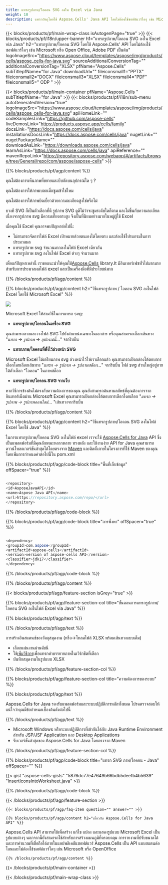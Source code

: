 ```yaml
---
title: แทรกรูปภาพ/ไอคอน SVG ลงใน Excel via Java
weight: 10
description: แทรกวัตถุโดยใช้ Aspose.Cells' Java API โดยไม่ต้องใช้ซอฟต์แวร์ใดๆ เช่น Microsoft หรือ Open Office, Adobe PDF เป็นต้น
---
```

{{< blocks/products/pf/main-wrap-class isAutogenPage="true" >}}
{{< blocks/products/pf/i18n/upper-banner h1="แทรกรูปภาพ/ไอคอน SVG ลงใน Excel via Java" h2="แทรกรูปภาพ/ไอคอน SVG โดยใช้ Aspose.Cells\' API โดยไม่ต้องใช้ซอฟต์แวร์ใดๆ เช่น Microsoft หรือ Open Office, Adobe PDF เป็นต้น" logoImageSrc="https://www.aspose.cloud/templates/aspose/img/products/cells/aspose_cells-for-java.svg" sourceAdditionalConversionTag="" additionalConversionTag="XLSX" pfName="Aspose.Cells" subTitlepfName="for Java" downloadUrl="" fileiconsmall1="PPTX" fileiconsmall2="DOCX" fileiconsmall3="XLSX" fileiconsmall4="PDF" fileiconsmall5=" ODP " >}}

{{< blocks/products/pf/main-container pfName="Aspose.Cells " subTitlepfName="for Java" >}}
{{< blocks/products/pf/i18n/sub-menu autoGeneratedVersion="true" logoImageSrc="https://www.aspose.cloud/templates/aspose/img/products/cells/aspose_cells-for-java.svg" apiHomeLink="" codeSamplesLink="https://github.com/aspose-cells" liveDemosLink="https://products.aspose.app/cells/family" docsLink="https://docs.aspose.com/cells/java" installationsDocsLink="https://docs.aspose.com/cells/java" nugetLink="" nugetPackageName="" downloadAsLink="https://downloads.aspose.com/cells/java" learnAsLink="https://docs.aspose.com/cells/java" apiReference="" mavenRepoLink="https://repository.aspose.com/webapp/#/artifacts/browse/tree/General/repo/com/aspose/aspose-cells" >}}

{{% blocks/products/pf/agp/content %}}

คุณไม่ต้องการเห็นภาพที่ขยายและบีบอัดบนอุปกรณ์ใด ๆ ?

คุณไม่ต้องการให้ภาพเบลอเมื่อซูมเข้าใช่ไหม

คุณไม่ต้องการให้ภาพบิดเบี้ยวด้วยความละเอียดสูงใช่หรือไม่

บางที SVG ก็เป็นตัวเลือกที่ดี รูปภาพ SVG ดูดีไม่ว่าจะซูมระดับใดก็ตาม และไม่ขึ้นกับความละเอียด เนื่องจากรูปภาพ svg มีความเที่ยงตรงสูง จึงเป็นที่นิยมอย่างมากในหมู่ผู้ใช้ Excel

เมื่อคุณใช้ Excel คุณอาจพบปัญหาต่อไปนี้:

+ ไม่สามารถจัดการไฟล์ Excel เป้าหมายด้วยตนเองได้โดยตรง และต้องใช้โปรแกรมในการประมวลผล
+ แทรกรูปภาพ svg จำนวนมากลงในไฟล์ Excel เดียวกัน
+ แทรกรูปภาพ svg ลงในไฟล์ Excel ต่างๆ จำนวนมาก

 เพื่อแก้ปัญหาเหล่านี้ เราขอแนะนำให้คุณใช้[Aspose.Cells](https://products.aspose.com/cells/) library.It มีอินเทอร์เฟซทั่วไปมากมายสำหรับการประมวลผลไฟล์ excel และเป็นเครื่องมือที่มีประโยชน์มาก

{{% /blocks/products/pf/agp/content %}}

{{% blocks/products/pf/agp/content h2="วิธีแทรกรูปภาพ / ไอคอน SVG ลงในไฟล์ Excel โดยใช้ Microsoft Excel" %}}

![](/cells/th/net/icons/insert-icons-to-excel/sample.png)

Microsoft Excel ให้สามวิธีในการแทรก svg:

+  **แทรกรูปภาพ/ไอคอนในเครื่อง SVG**

คุณสามารถลากและวางไฟล์ SVG ไปยังตำแหน่งเฉพาะในเอกสาร หรือคุณสามารถเลือกเส้นทาง "*แทรก -> รูปภาพ -> อุปกรณ์นี้...*" จากริบบิ้น

+  **แทรกภาพ/ไอคอนที่ตั้งไว้ล่วงหน้า SVG**

Microsoft Excel ได้เตรียมภาพ svg ล่วงหน้าไว้ให้เราเลือกแล้ว คุณสามารถเปิดกล่องโต้ตอบการเลือกโดยเลือกเส้นทาง "*แทรก -> รูปภาพ -> รูปภาพสต็อก...*" จากริบบิ้น ไฟล์ svg ส่วนใหญ่อยู่ภายใต้ตัวเลือก "ไอคอน" ในภาพสต็อก

+  **แทรกรูปภาพ/ไอคอน SVG จากเว็บ**

หากวิธีการข้างต้นไม่ตรงกับความต้องการของคุณ คุณยังสามารถค้นหาผลลัพธ์ที่คุณต้องการจากอินเทอร์เน็ตผ่าน Microsoft Excel คุณสามารถเปิดกล่องโต้ตอบการเลือกโดยเลือก "*แทรก -> รูปภาพ -> รูปภาพออนไลน์...* "เส้นทางจากริบบิ้น

{{% /blocks/products/pf/agp/content %}}

{{% blocks/products/pf/agp/content h2="วิธีแทรกรูปภาพ/ไอคอน SVG ลงในไฟล์ Excel โดยใช้ Java" %}}

 ในการแทรกรูปภาพ/ไอคอน SVG ลงในไฟล์ excel เราจะใช้
 [Aspose.Cells for Java](https://products.aspose.com/cells/java) 
 API ซึ่งเป็นแพลตฟอร์มที่มีคุณลักษณะหลากหลาย ทรงพลัง และใช้งานง่าย API for Java คุณสามารถดาวน์โหลดเวอร์ชันล่าสุดได้โดยตรงจาก
 [Maven](https://repository.aspose.com/webapp/#/artifacts/browse/tree/General/repo/com/aspose/aspose-cells) 
 และติดตั้งภายในโครงการที่ใช้ Maven ของคุณโดยเพิ่มการกำหนดค่าต่อไปนี้ใน pom.xml

{{% blocks/products/pf/agp/code-block title="พื้นที่เก็บข้อมูล" offSpacer="true" %}}

```cs

<repository>
<id>AsposeJavaAPI</id>
<name>Aspose Java API</name>
<url>https://repository.aspose.com/repo/</url>
</repository>

```

{{% /blocks/products/pf/agp/code-block %}}

{{% blocks/products/pf/agp/code-block title="การพึ่งพา" offSpacer="true" %}}

```cs

<dependency>
<groupId>com.aspose</groupId>
<artifactId>aspose-cells</artifactId>
<version>version of aspose-cells API</version>
<classifier>jdk17</classifier>
</dependency>

```

{{% /blocks/products/pf/agp/code-block %}}

{{% /blocks/products/pf/agp/content %}}

{{< blocks/products/pf/agp/feature-section isGrey="true" >}}

{{% blocks/products/pf/agp/feature-section-col title="ขั้นตอนการแทรกรูปภาพ/ไอคอน SVG ลงในไฟล์ Excel via Java" %}}

{{% blocks/products/pf/agp/text %}}

{{% /blocks/products/pf/agp/text %}}

การสร้างอินสแตนซ์ของวัตถุสมุดงาน (หรือ->โหลดไฟล์ XLSX พร้อมเส้นทางแบบเต็ม)
+ เลือกแผ่นงานผ่านดัชนี
 + ใช้[เพิ่มวิธีการ](https://reference.aspose.com/cells/java/com.aspose.cells/shapecollection/#addIcons-int-int-int-int-int-int-byte---byte---)เพื่อแทรกคำบรรยายภาพในเวิร์กชีตที่เลือก
+ บันทึกสมุดงานในรูปแบบ XLSX

{{% /blocks/products/pf/agp/feature-section-col %}}

{{% blocks/products/pf/agp/feature-section-col title="ความต้องการของระบบ" %}}

{{% blocks/products/pf/agp/text %}}

 Aspose.Cells for Java รองรับแพลตฟอร์มและระบบปฏิบัติการหลักทั้งหมด โปรดตรวจสอบให้แน่ใจว่าคุณมีข้อกำหนดเบื้องต้นดังต่อไปนี้

{{% /blocks/products/pf/agp/text %}}

- Microsoft Windows หรือระบบปฏิบัติการที่เข้ากันได้กับ Java Runtime Environment สำหรับ JSP/JSF Application และ Desktop Applications
- รับเวอร์ชันล่าสุดของ Aspose.Cells for Java โดยตรงจาก Maven

{{% /blocks/products/pf/agp/feature-section-col %}}

{{% blocks/products/pf/agp/code-block title="แทรก SVG ภาพ/ไอคอน - Java" offSpacer="" %}}

{{< gist "aspose-cells-gists" "5876dc77e47649b66bdb5deefb4b5639" "InsertIconsIntoWorksheet.java" >}}

{{% /blocks/products/pf/agp/code-block %}}


{{< /blocks/products/pf/agp/feature-section >}}

    {{< blocks/products/pf/agp/faq-item question="" answer="" >}}
 

<!-- aboutfile Starts -->

    {{% blocks/products/pf/agp/content h2="เกี่ยวกับ Aspose.Cells for Java API" %}}

 Aspose.Cells API สามารถใช้เพื่อสร้าง แก้ไข แปลง และแสดงรูปแบบ Microsoft Excel เป็นรูปแบบต่างๆ นอกจากนี้ยังสามารถใช้สำหรับการสร้างแผนภูมิที่ครอบคลุม การรายงานที่ปรับขนาดได้ และการคำนวณที่เชื่อถือได้ภายในแอปพลิเคชันซอฟต์แวร์ Aspose.Cells เป็น API แบบสแตนด์อโลนและไม่ต้องใช้ซอฟต์แวร์ใดๆ เช่น Microsoft หรือ OpenOffice


    {{% /blocks/products/pf/agp/content %}}

    


{{< /blocks/products/pf/main-container >}}
    
{{< /blocks/products/pf/main-wrap-class >}}
